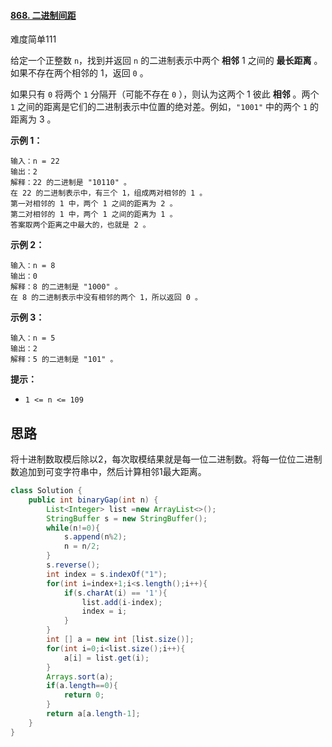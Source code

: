#### [868. 二进制间距](https://leetcode-cn.com/problems/binary-gap/)

难度简单111

给定一个正整数 `n`，找到并返回 `n` 的二进制表示中两个 **相邻** 1 之间的 **最长距离** 。如果不存在两个相邻的 1，返回 `0` 。

如果只有 `0` 将两个 `1` 分隔开（可能不存在 `0` ），则认为这两个 1 彼此 **相邻** 。两个 `1` 之间的距离是它们的二进制表示中位置的绝对差。例如，`"1001"` 中的两个 `1` 的距离为 3 。

 



**示例 1：**

```
输入：n = 22
输出：2
解释：22 的二进制是 "10110" 。
在 22 的二进制表示中，有三个 1，组成两对相邻的 1 。
第一对相邻的 1 中，两个 1 之间的距离为 2 。
第二对相邻的 1 中，两个 1 之间的距离为 1 。
答案取两个距离之中最大的，也就是 2 。
```

**示例 2：**

```
输入：n = 8
输出：0
解释：8 的二进制是 "1000" 。
在 8 的二进制表示中没有相邻的两个 1，所以返回 0 。
```

**示例 3：**

```
输入：n = 5
输出：2
解释：5 的二进制是 "101" 。
```

 

**提示：**

- `1 <= n <= 109`

## 思路

​	将十进制数取模后除以2，每次取模结果就是每一位二进制数。将每一位位二进制数追加到可变字符串中，然后计算相邻1最大距离。

```java
class Solution {
    public int binaryGap(int n) {
        List<Integer> list =new ArrayList<>();
        StringBuffer s = new StringBuffer();
        while(n!=0){
            s.append(n%2);
            n = n/2;
        }
        s.reverse();
        int index = s.indexOf("1");
        for(int i=index+1;i<s.length();i++){
            if(s.charAt(i) == '1'){
                list.add(i-index);
                index = i;
            }
        }
        int [] a = new int [list.size()];
        for(int i=0;i<list.size();i++){
            a[i] = list.get(i);
        }
        Arrays.sort(a);
        if(a.length==0){
            return 0;
        }
        return a[a.length-1];
    }
}
```